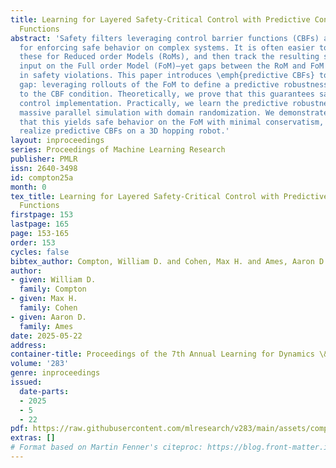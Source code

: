```yaml
---
title: Learning for Layered Safety-Critical Control with Predictive Control Barrier
  Functions
abstract: 'Safety filters leveraging control barrier functions (CBFs) are highly effective
  for enforcing safe behavior on complex systems. It is often easier to synthesize
  these for Reduced order Models (RoMs), and then track the resulting safe control
  input on the Full order Model (FoM)—yet gaps between the RoM and FoM can result
  in safety violations. This paper introduces \emph{predictive CBFs} to address this
  gap: leveraging rollouts of the FoM to define a predictive robustness term added
  to the CBF condition. Theoretically, we prove that this guarantees safety in a layered
  control implementation. Practically, we learn the predictive robustness term through
  massive parallel simulation with domain randomization. We demonstrate in simulation
  that this yields safe behavior on the FoM with minimal conservatism, and experimentally
  realize predictive CBFs on a 3D hopping robot.'
layout: inproceedings
series: Proceedings of Machine Learning Research
publisher: PMLR
issn: 2640-3498
id: compton25a
month: 0
tex_title: Learning for Layered Safety-Critical Control with Predictive Control Barrier
  Functions
firstpage: 153
lastpage: 165
page: 153-165
order: 153
cycles: false
bibtex_author: Compton, William D. and Cohen, Max H. and Ames, Aaron D.
author:
- given: William D.
  family: Compton
- given: Max H.
  family: Cohen
- given: Aaron D.
  family: Ames
date: 2025-05-22
address:
container-title: Proceedings of the 7th Annual Learning for Dynamics \& Control Conference
volume: '283'
genre: inproceedings
issued:
  date-parts:
  - 2025
  - 5
  - 22
pdf: https://raw.githubusercontent.com/mlresearch/v283/main/assets/compton25a/compton25a.pdf
extras: []
# Format based on Martin Fenner's citeproc: https://blog.front-matter.io/posts/citeproc-yaml-for-bibliographies/
---
```

